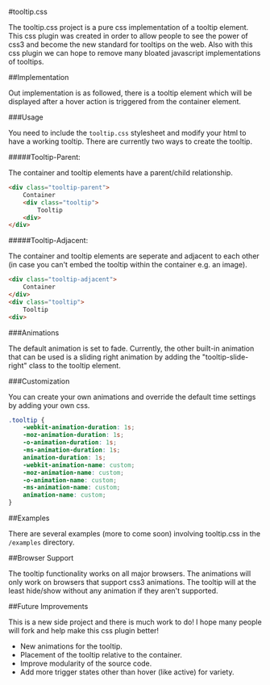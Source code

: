 #tooltip.css

The tooltip.css project is a pure css implementation of a tooltip element. This css plugin was created in order to allow people to see the power of css3 and become the new standard for tooltips on the web. Also with this css plugin we can hope to remove many bloated javascript implementations of tooltips.

##Implementation

Out implementation is as followed, there is a tooltip element which will be displayed after a hover action is triggered from the container element.

###Usage

You need to include the `tooltip.css` stylesheet and modify your html to have a working tooltip. There are currently two ways to create the tooltip.

#####Tooltip-Parent:

The container and tooltip elements have a parent/child relationship.

```html
<div class="tooltip-parent">
	Container
	<div class="tooltip">
		Tooltip
	<div>
</div>
```

#####Tooltip-Adjacent:

The container and tooltip elements are seperate and adjacent to each other (in case you can't embed the tooltip within the container e.g. an image).

```html
<div class="tooltip-adjacent">
	Container
</div>
<div class="tooltip">
	Tooltip
<div>
```

###Animations

The default animation is set to fade. Currently, the other built-in animation that can be used is a sliding right animation by adding the "tooltip-slide-right" class to the tooltip element.

###Customization

You can create your own animations and override the default time settings by adding your own css.

```css
.tooltip {
	-webkit-animation-duration: 1s;
	-moz-animation-duration: 1s;
	-o-animation-duration: 1s;
	-ms-animation-duration: 1s;
	animation-duration: 1s;
	-webkit-animation-name: custom;
	-moz-animation-name: custom;
	-o-animation-name: custom;
	-ms-animation-name: custom;
	animation-name: custom;
}
```

##Examples

There are several examples (more to come soon) involving tooltip.css in the `/examples` directory.

##Browser Support

The tooltip functionality works on all major browsers. The animations will only work on browsers that support css3 animations. The tooltip will at the least hide/show without any animation if they aren't supported.

##Future Improvements

This is a new side project and there is much work to do! I hope many people will fork and help make this css plugin better!

* New animations for the tooltip.
* Placement of the tooltip relative to the container.
* Improve modularity of the source code.
* Add more trigger states other than hover (like active) for variety.

